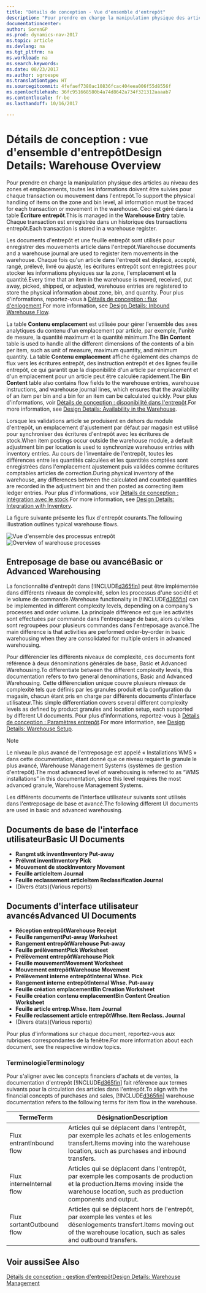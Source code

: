 ```yaml
---
title: "Détails de conception - Vue d'ensemble d'entrepôt"
description: "Pour prendre en charge la manipulation physique des articles au niveau des zones et emplacements, toutes les informations doivent être suivies pour chaque transaction ou mouvement dans l'entrepôt. Ceci est géré dans la table **Écriture entrepôt**. Chaque transaction est enregistrée dans un historique des transactions entrepôt."
documentationcenter: 
author: SorenGP
ms.prod: dynamics-nav-2017
ms.topic: article
ms.devlang: na
ms.tgt_pltfrm: na
ms.workload: na
ms.search.keywords: 
ms.date: 08/23/2017
ms.author: sgroespe
ms.translationtype: HT
ms.sourcegitcommit: 4fefaef7380ac10836fcac404eea006f55d8556f
ms.openlocfilehash: 36fc951668580b4a74d8642a734f321312aaaab7
ms.contentlocale: fr-be
ms.lasthandoff: 10/16/2017

---
```

# <a name="design-details-warehouse-overview"></a><span data-ttu-id="a358c-105">Détails de conception : vue d'ensemble d'entrepôt</span><span class="sxs-lookup"><span data-stu-id="a358c-105">Design Details: Warehouse Overview</span></span>
<span data-ttu-id="a358c-106">Pour prendre en charge la manipulation physique des articles au niveau des zones et emplacements, toutes les informations doivent être suivies pour chaque transaction ou mouvement dans l'entrepôt.</span><span class="sxs-lookup"><span data-stu-id="a358c-106">To support the physical handling of items on the zone and bin level, all information must be traced for each transaction or movement in the warehouse.</span></span> <span data-ttu-id="a358c-107">Ceci est géré dans la table **Écriture entrepôt**.</span><span class="sxs-lookup"><span data-stu-id="a358c-107">This is managed in the **Warehouse Entry** table.</span></span> <span data-ttu-id="a358c-108">Chaque transaction est enregistrée dans un historique des transactions entrepôt.</span><span class="sxs-lookup"><span data-stu-id="a358c-108">Each transaction is stored in a warehouse register.</span></span>  

<span data-ttu-id="a358c-109">Les documents d'entrepôt et une feuille entrepôt sont utilisés pour enregistrer des mouvements article dans l'entrepôt.</span><span class="sxs-lookup"><span data-stu-id="a358c-109">Warehouse documents and a warehouse journal are used to register item movements in the warehouse.</span></span> <span data-ttu-id="a358c-110">Chaque fois qu'un article dans l'entrepôt est déplacé, accepté, rangé, prélevé, livré ou ajusté, les écritures entrepôt sont enregistrées pour stocker les informations physiques sur la zone, l'emplacement et la quantité.</span><span class="sxs-lookup"><span data-stu-id="a358c-110">Every time that an item in the warehouse is moved, received, put away, picked, shipped, or adjusted, warehouse entries are registered to store the physical information about zone, bin, and quantity.</span></span> <span data-ttu-id="a358c-111">Pour plus d'informations, reportez-vous à [Détails de conception : flux d'enlogement](design-details-outbound-warehouse-flow.md).</span><span class="sxs-lookup"><span data-stu-id="a358c-111">For more information, see [Design Details: Inbound Warehouse Flow](design-details-outbound-warehouse-flow.md).</span></span>  

<span data-ttu-id="a358c-112">La table **Contenu emplacement** est utilisée pour gérer l'ensemble des axes analytiques du contenu d'un emplacement par article, par exemple, l'unité de mesure, la quantité maximum et la quantité minimum.</span><span class="sxs-lookup"><span data-stu-id="a358c-112">The **Bin Content** table is used to handle all the different dimensions of the contents of a bin per item, such as unit of measure, maximum quantity, and minimum quantity.</span></span> <span data-ttu-id="a358c-113">La table **Contenu emplacement** affiche également des champs de flux vers les écritures entrepôt, des instruction entrepôt et des lignes feuille entrepôt, ce qui garantit que la disponibilité d'un article par emplacement et d'un emplacement pour un article peut être calculée rapidement.</span><span class="sxs-lookup"><span data-stu-id="a358c-113">The **Bin Content** table also contains flow fields to the warehouse entries, warehouse instructions, and warehouse journal lines, which ensures that the availability of an item per bin and a bin for an item can be calculated quickly.</span></span> <span data-ttu-id="a358c-114">Pour plus d'informations, voir [Détails de conception : disponibilité dans l'entrepôt](design-details-availability-in-the-warehouse.md).</span><span class="sxs-lookup"><span data-stu-id="a358c-114">For more information, see [Design Details: Availability in the Warehouse](design-details-availability-in-the-warehouse.md).</span></span>  

<span data-ttu-id="a358c-115">Lorsque les validations article se produisent en dehors du module d'entrepôt, un emplacement d'ajustement par défaut par magasin est utilisé pour synchroniser des écritures d'entrepôt avec les écritures de stock.</span><span class="sxs-lookup"><span data-stu-id="a358c-115">When item postings occur outside the warehouse module, a default adjustment bin per location is used to synchronize warehouse entries with inventory entries.</span></span> <span data-ttu-id="a358c-116">Au cours de l'inventaire de l'entrepôt, toutes les différences entre les quantités calculées et les quantités comptées sont enregistrées dans l'emplacement ajustement puis validées comme écritures comptables articles de correction.</span><span class="sxs-lookup"><span data-stu-id="a358c-116">During physical inventory of the warehouse, any differences between the calculated and counted quantities are recorded in the adjustment bin and then posted as correcting item ledger entries.</span></span> <span data-ttu-id="a358c-117">Pour plus d'informations, voir [Détails de conception : intégration avec le stock](design-details-integration-with-inventory.md).</span><span class="sxs-lookup"><span data-stu-id="a358c-117">For more information, see [Design Details: Integration with Inventory](design-details-integration-with-inventory.md).</span></span>  

<span data-ttu-id="a358c-118">La figure suivante présente les flux d'entrepôt courants.</span><span class="sxs-lookup"><span data-stu-id="a358c-118">The following illustration outlines typical warehouse flows.</span></span>  

<span data-ttu-id="a358c-119">![Vue d'ensemble des processus entrepôt](media/design_details_warehouse_management_overview.png "design_details_warehouse_management_overview")</span><span class="sxs-lookup"><span data-stu-id="a358c-119">![Overview of warehouse processes](media/design_details_warehouse_management_overview.png "design_details_warehouse_management_overview")</span></span>  

## <a name="basic-or-advanced-warehousing"></a><span data-ttu-id="a358c-120">Entreposage de base ou avancé</span><span class="sxs-lookup"><span data-stu-id="a358c-120">Basic or Advanced Warehousing</span></span>  
<span data-ttu-id="a358c-121">La fonctionnalité d'entrepôt dans [!INCLUDE[d365fin](includes/d365fin_md.md)] peut être implémentée dans différents niveaux de complexité, selon les processus d'une société et le volume de commande.</span><span class="sxs-lookup"><span data-stu-id="a358c-121">Warehouse functionality in [!INCLUDE[d365fin](includes/d365fin_md.md)] can be implemented in different complexity levels, depending on a company’s processes and order volume.</span></span> <span data-ttu-id="a358c-122">La principale différence est que les activités sont effectuées par commande dans l'entreposage de base, alors qu'elles sont regroupées pour plusieurs commandes dans l'entreposage avancé.</span><span class="sxs-lookup"><span data-stu-id="a358c-122">The main difference is that activities are performed order-by-order in basic warehousing when they are consolidated for multiple orders in advanced warehousing.</span></span>  

 <span data-ttu-id="a358c-123">Pour différencier les différents niveaux de complexité, ces documents font référence à deux dénominations générales de base, Basic et Advanced Warehousing.</span><span class="sxs-lookup"><span data-stu-id="a358c-123">To differentiate between the different complexity levels, this documentation refers to two general denominations, Basic and Advanced Warehousing.</span></span> <span data-ttu-id="a358c-124">Cette différenciation unique couvre plusieurs niveaux de complexité tels que définis par les granules produit et la configuration du magasin, chacun étant pris en charge par différents documents d'interface utilisateur.</span><span class="sxs-lookup"><span data-stu-id="a358c-124">This simple differentiation covers several different complexity levels as defined by product granules and location setup, each supported by different UI documents.</span></span> <span data-ttu-id="a358c-125">Pour plus d'informations, reportez\-vous à [Détails de conception : Paramètres entrepôt](design-details-warehouse-setup.md).</span><span class="sxs-lookup"><span data-stu-id="a358c-125">For more information, see [Design Details: Warehouse Setup](design-details-warehouse-setup.md).</span></span>  

> [!NOTE]  
>  <span data-ttu-id="a358c-126">Le niveau le plus avancé de l'entreposage est appelé « Installations WMS » dans cette documentation, étant donné que ce niveau requiert le granule le plus avancé, Warehouse Management Systems (systèmes de gestion d'entrepôt).</span><span class="sxs-lookup"><span data-stu-id="a358c-126">The most advanced level of warehousing is referred to as “WMS installations” in this documentation, since this level requires the most advanced granule, Warehouse Management Systems.</span></span>  

 <span data-ttu-id="a358c-127">Les différents documents de l'interface utilisateur suivants sont utilisés dans l'entreposage de base et avancé.</span><span class="sxs-lookup"><span data-stu-id="a358c-127">The following different UI documents are used in basic and advanced warehousing.</span></span>  

## <a name="basic-ui-documents"></a><span data-ttu-id="a358c-128">Documents de base de l'interface utilisateur</span><span class="sxs-lookup"><span data-stu-id="a358c-128">Basic UI Documents</span></span>  

-   <span data-ttu-id="a358c-129">**Rangmt stk invent**</span><span class="sxs-lookup"><span data-stu-id="a358c-129">**Inventory Put-away**</span></span>  
-   <span data-ttu-id="a358c-130">**Prélvmt invent**</span><span class="sxs-lookup"><span data-stu-id="a358c-130">**Inventory Pick**</span></span>  
-   <span data-ttu-id="a358c-131">**Mouvement de stock**</span><span class="sxs-lookup"><span data-stu-id="a358c-131">**Inventory Movement**</span></span>  
-   <span data-ttu-id="a358c-132">**Feuille article**</span><span class="sxs-lookup"><span data-stu-id="a358c-132">**Item Journal**</span></span>  
-   <span data-ttu-id="a358c-133">**Feuille reclassement article**</span><span class="sxs-lookup"><span data-stu-id="a358c-133">**Item Reclassification Journal**</span></span>  
-   <span data-ttu-id="a358c-134">(Divers états)</span><span class="sxs-lookup"><span data-stu-id="a358c-134">(Various reports)</span></span>  

## <a name="advanced-ui-documents"></a><span data-ttu-id="a358c-135">Documents d'interface utilisateur avancés</span><span class="sxs-lookup"><span data-stu-id="a358c-135">Advanced UI Documents</span></span>  

-   <span data-ttu-id="a358c-136">**Réception entrepôt**</span><span class="sxs-lookup"><span data-stu-id="a358c-136">**Warehouse Receipt**</span></span>  
-   <span data-ttu-id="a358c-137">**Feuille rangement**</span><span class="sxs-lookup"><span data-stu-id="a358c-137">**Put-away Worksheet**</span></span>  
-   <span data-ttu-id="a358c-138">**Rangement entrepôt**</span><span class="sxs-lookup"><span data-stu-id="a358c-138">**Warehouse Put-away**</span></span>  
-   <span data-ttu-id="a358c-139">**Feuille prélèvement**</span><span class="sxs-lookup"><span data-stu-id="a358c-139">**Pick Worksheet**</span></span>  
-   <span data-ttu-id="a358c-140">**Prélèvement entrepôt**</span><span class="sxs-lookup"><span data-stu-id="a358c-140">**Warehouse Pick**</span></span>  
-   <span data-ttu-id="a358c-141">**Feuille mouvement**</span><span class="sxs-lookup"><span data-stu-id="a358c-141">**Movement Worksheet**</span></span>  
-   <span data-ttu-id="a358c-142">**Mouvement entrepôt**</span><span class="sxs-lookup"><span data-stu-id="a358c-142">**Warehouse Movement**</span></span>  
-   <span data-ttu-id="a358c-143">**Prélèvement interne entrepôt**</span><span class="sxs-lookup"><span data-stu-id="a358c-143">**Internal Whse. Pick**</span></span>  
-   <span data-ttu-id="a358c-144">**Rangement interne entrepôt**</span><span class="sxs-lookup"><span data-stu-id="a358c-144">**Internal Whse. Put-away**</span></span>  
-   <span data-ttu-id="a358c-145">**Feuille création emplacement**</span><span class="sxs-lookup"><span data-stu-id="a358c-145">**Bin Creation Worksheet**</span></span>  
-   <span data-ttu-id="a358c-146">**Feuille création contenu emplacement**</span><span class="sxs-lookup"><span data-stu-id="a358c-146">**Bin Content Creation Worksheet**</span></span>  
-   <span data-ttu-id="a358c-147">**Feuille article entrep.**</span><span class="sxs-lookup"><span data-stu-id="a358c-147">**Whse. Item Journal**</span></span>  
-   <span data-ttu-id="a358c-148">**Feuille reclassement article entrepôt**</span><span class="sxs-lookup"><span data-stu-id="a358c-148">**Whse. Item Reclass. Journal**</span></span>  
-   <span data-ttu-id="a358c-149">(Divers états)</span><span class="sxs-lookup"><span data-stu-id="a358c-149">(Various reports)</span></span>  

<span data-ttu-id="a358c-150">Pour plus d'informations sur chaque document, reportez-vous aux rubriques correspondantes de la fenêtre.</span><span class="sxs-lookup"><span data-stu-id="a358c-150">For more information about each document, see the respective window topics.</span></span>  

### <a name="terminology"></a><span data-ttu-id="a358c-151">Terminologie</span><span class="sxs-lookup"><span data-stu-id="a358c-151">Terminology</span></span>  
<span data-ttu-id="a358c-152">Pour s'aligner avec les concepts financiers d'achats et de ventes, la documentation d'entrepôt [!INCLUDE[d365fin](includes/d365fin_md.md)] fait référence aux termes suivants pour la circulation des articles dans l'entrepôt.</span><span class="sxs-lookup"><span data-stu-id="a358c-152">To align with the financial concepts of purchases and sales, [!INCLUDE[d365fin](includes/d365fin_md.md)] warehouse documentation refers to the following terms for item flow in the warehouse.</span></span>  

|<span data-ttu-id="a358c-153">Terme</span><span class="sxs-lookup"><span data-stu-id="a358c-153">Term</span></span>|<span data-ttu-id="a358c-154">Désignation</span><span class="sxs-lookup"><span data-stu-id="a358c-154">Description</span></span>|  
|----------|---------------------------------------|  
|<span data-ttu-id="a358c-155">Flux entrant</span><span class="sxs-lookup"><span data-stu-id="a358c-155">Inbound flow</span></span>|<span data-ttu-id="a358c-156">Articles qui se déplacent dans l'entrepôt, par exemple les achats et les enlogements transfert.</span><span class="sxs-lookup"><span data-stu-id="a358c-156">Items moving into the warehouse location, such as purchases and inbound transfers.</span></span>|  
|<span data-ttu-id="a358c-157">Flux interne</span><span class="sxs-lookup"><span data-stu-id="a358c-157">Internal flow</span></span>|<span data-ttu-id="a358c-158">Articles qui se déplacent dans l'entrepôt, par exemple les composants de production et la production.</span><span class="sxs-lookup"><span data-stu-id="a358c-158">Items moving inside the warehouse location, such as production components and output.</span></span>|  
|<span data-ttu-id="a358c-159">Flux sortant</span><span class="sxs-lookup"><span data-stu-id="a358c-159">Outbound flow</span></span>|<span data-ttu-id="a358c-160">Articles qui se déplacent hors de l'entrepôt, par exemple les ventes et les désenlogements transfert.</span><span class="sxs-lookup"><span data-stu-id="a358c-160">Items moving out of the warehouse location, such as sales and outbound transfers.</span></span>|  

## <a name="see-also"></a><span data-ttu-id="a358c-161">Voir aussi</span><span class="sxs-lookup"><span data-stu-id="a358c-161">See Also</span></span>  
 [<span data-ttu-id="a358c-162">Détails de conception : gestion d'entrepôt</span><span class="sxs-lookup"><span data-stu-id="a358c-162">Design Details: Warehouse Management</span></span>](design-details-warehouse-management.md)

